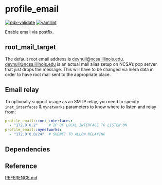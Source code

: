 # profile_email

[![pdk-validate](https://github.com/ncsa/puppet-profile_email/actions/workflows/pdk-validate.yml/badge.svg)](https://github.com/ncsa/puppet-profile_email/actions/workflows/pdk-validate.yml)
[![yamllint](https://github.com/ncsa/puppet-profile_email/actions/workflows/yamllint.yml/badge.svg)](https://github.com/ncsa/puppet-profile_email/actions/workflows/yamllint.yml)

Enable email via postfix.

## root_mail_target

The default root email address is devnull@ncsa.illinois.edu. devnull@ncsa.illinois.edu is an actual mail alias setup on NCSA’s pop server that just drops the message. This will have to be changed via hiera data in order to have root mail sent to the appropriate place.

## Email relay

To optionally support usage as an SMTP relay, you need to specify `inet_interfaces` & `mynetworks` parameters to know where to listen and relay from:
```yaml
profile_email::inet_interfaces:
  - "172.0.0.2"     # IP OF LOCAL INTERFACE TO LISTEN ON
profile_email::mynetworks:
  - "172.0.0.0/24"  # SUBNET TO ALLOW RELAYING
```

## Dependencies


## Reference

[REFERENCE.md](REFERENCE.md)
